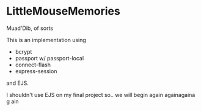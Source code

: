 # LittleMouseMemories
Muad'Dib, of sorts


This is an implementation using 
  - bcrypt
  - passport w/ passport-local
  - connect-flash
  - express-session
  
  and EJS.
  
I shouldn't use EJS on my final project so.. we will begin again againagaina g ain
